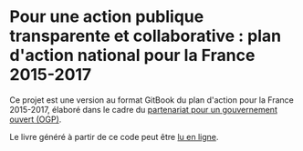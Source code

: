 # Pour une action publique transparente et collaborative : plan d'action national pour la France 2015-2017

Ce projet est une version au format GitBook du plan d'action pour la France 2015-2017, élaboré dans le cadre du
[partenariat pour un gouvernement ouvert (OGP)]((http://www.opengovpartnership.org/)).

Le livre généré à partir de ce code peut être [lu en ligne](http://gouvernement-ouvert.etalab.gouv.fr/).

